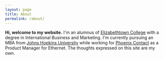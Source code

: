 ```yaml
---
layout: page
title: About
permalink: /about/
---
```


**Hi, welcome to my website.** I'm an alumnus of <a href="http://www.etown.edu/">Elizabethtown College</a> with a degree in International Business and Marketing. I'm currently pursuing an MBA from [Johns Hopkins University](http://jhu.edu) while working for <a href="http://www.phoenixcontact.com/usa_home/"> Phoenix Contact</a> as a Product Manager for Ethernet. The thoughts expressed on this site are my own.
